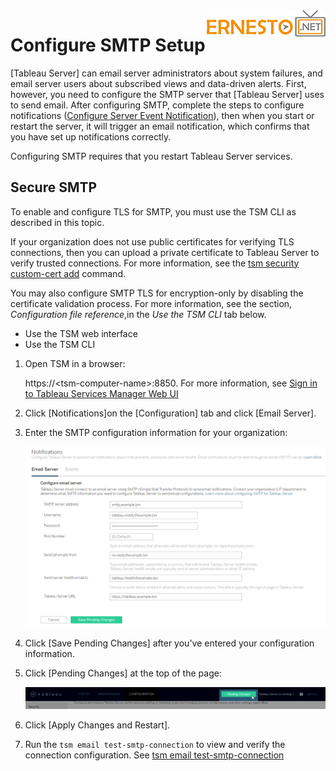 <img align="right" src="./images/logo.png">



Configure SMTP Setup
====================
[Tableau Server] can email server administrators
about system failures, and email server users about subscribed views and
data-driven alerts. First, however, you need to configure the SMTP
server that [Tableau Server] uses to send email.
After configuring SMTP, complete the steps to configure notifications
([Configure Server Event
Notification](https://help.tableau.com/current/server/en-us/email.htm)), then when you start or restart the server, it will trigger an
email notification, which confirms that you have set up notifications
correctly.

Configuring SMTP requires that you restart Tableau Server services.

Secure SMTP
------------

To enable and configure TLS for SMTP, you must use the TSM CLI as
described in this topic.

If your organization does not use public certificates for verifying TLS
connections, then you can upload a private certificate to Tableau Server
to verify trusted connections. For more information, see the [tsm
security custom-cert
add](https://help.tableau.com/current/server/en-us/cli_security_tsm.htm#custom-cert-add) command.

You may also configure SMTP TLS for encryption-only by disabling the
certificate validation process. For more information, see the section,
*Configuration file reference*,in the *Use the TSM CLI* tab below.


- Use the TSM web interface
- Use the TSM CLI


1.  Open TSM in a browser:

    https://\<tsm-computer-name\>:8850. For more information, see [Sign
    in to Tableau Services Manager Web
    UI](https://help.tableau.com/current/server/en-us/sign_in_tsm.htm)

2.  Click [Notifications]on the [Configuration]
    tab and click [Email Server].

3.  Enter the SMTP configuration information for your organization:

    ![](./images/smtp_tsm.png)

4.  Click [Save Pending Changes] after you\'ve entered your
    configuration information.

5.  Click [Pending Changes] at the top of the page:

    ![](./images/tsm-ui-pending-changes-btn.png)

6.  Click [Apply Changes and Restart].

7.  Run the `tsm email test-smtp-connection` to view and verify the
    connection configuration. See [tsm email
    test-smtp-connection](https://help.tableau.com/current/server/en-us/cli_email.htm#tsm)
